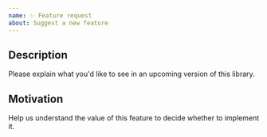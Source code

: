 ```yaml
---
name: ✨ Feature request
about: Suggest a new feature
---
```


## Description

Please explain what you'd like to see in an upcoming version of this library.

## Motivation

Help us understand the value of this feature to decide whether to implement it.
